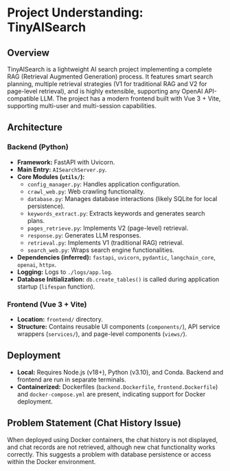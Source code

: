# Project Understanding: TinyAISearch

## Overview
TinyAISearch is a lightweight AI search project implementing a complete RAG (Retrieval Augmented Generation) process. It features smart search planning, multiple retrieval strategies (V1 for traditional RAG and V2 for page-level retrieval), and is highly extensible, supporting any OpenAI API-compatible LLM. The project has a modern frontend built with Vue 3 + Vite, supporting multi-user and multi-session capabilities.

## Architecture

### Backend (Python)
*   **Framework:** FastAPI with Uvicorn.
*   **Main Entry:** `AISearchServer.py`.
*   **Core Modules (`utils/`):**
    *   `config_manager.py`: Handles application configuration.
    *   `crawl_web.py`: Web crawling functionality.
    *   `database.py`: Manages database interactions (likely SQLite for local persistence).
    *   `keywords_extract.py`: Extracts keywords and generates search plans.
    *   `pages_retrieve.py`: Implements V2 (page-level) retrieval.
    *   `response.py`: Generates LLM responses.
    *   `retrieval.py`: Implements V1 (traditional RAG) retrieval.
    *   `search_web.py`: Wraps search engine functionalities.
*   **Dependencies (inferred):** `fastapi`, `uvicorn`, `pydantic`, `langchain_core`, `openai`, `httpx`.
*   **Logging:** Logs to `./logs/app.log`.
*   **Database Initialization:** `db.create_tables()` is called during application startup (`lifespan` function).

### Frontend (Vue 3 + Vite)
*   **Location:** `frontend/` directory.
*   **Structure:** Contains reusable UI components (`components/`), API service wrappers (`services/`), and page-level components (`views/`).

## Deployment

*   **Local:** Requires Node.js (v18+), Python (v3.10), and Conda. Backend and frontend are run in separate terminals.
*   **Containerized:** Dockerfiles (`backend.Dockerfile`, `frontend.Dockerfile`) and `docker-compose.yml` are present, indicating support for Docker deployment.

## Problem Statement (Chat History Issue)

When deployed using Docker containers, the chat history is not displayed, and chat records are not retrieved, although new chat functionality works correctly. This suggests a problem with database persistence or access within the Docker environment.
